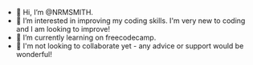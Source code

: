 - 👋 Hi, I’m @NRMSMITH.
- 👀 I’m interested in improving my coding skills. I'm very new to coding and I am looking to improve!
- 🌱 I’m currently learning on freecodecamp.
- 💞️ I'm not looking to collaborate yet - any advice or support would be wonderful!

<!---
NRMSMITH/NRMSMITH is a ✨ special ✨ repository because its `README.md` (this file) appears on your GitHub profile.
You can click the Preview link to take a look at your changes.
--->
